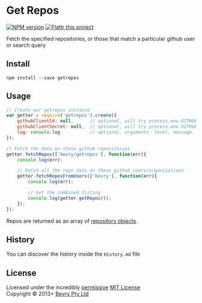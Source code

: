 # Get Repos

[![NPM version](https://badge.fury.io/js/getrepos.png)](https://npmjs.org/package/getrepos)
[![Flattr this project](https://raw.github.com/balupton/flattr-buttons/master/badge-89x18.gif)](http://flattr.com/thing/344188/balupton-on-Flattr)

Fetch the specified repositories, or those that match a particular github user or search query


## Install

```
npm install --save getrepos
```


## Usage

``` javascript
// Create our getrepos instance
var getter = require('getrepos').create({
	githubClientId: null,      // optional, will try process.env.GITHUB_CLIENT_ID
	githubClientSecret: null,  // optional, will try process.env.GITHUB_CLIENT_SECRET
	log: console.log           // optional, arguments: level, message... 
});

// Fetch the data on these github repositories
getter.fetchRepos(['bevry/getrepos'], function(err){
	console.log(err);

	// Fetch all the repo data on these github users/organisations
	getter.fetchReposFromUsers(['bevry'], function(err){
		console.log(err);

		// Get the combined listing
		console.log(getter.getRepos());
	});
});
```

Repos are returned as an array of [repository objects](https://api.github.com/repos/bevry/getrepos).


## History
You can discover the history inside the `History.md` file


## License
Licensed under the incredibly [permissive](http://en.wikipedia.org/wiki/Permissive_free_software_licence) [MIT License](http://creativecommons.org/licenses/MIT/)
<br/>Copyright &copy; 2013+ [Bevry Pty Ltd](http://bevry.me)
